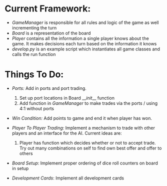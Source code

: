 # Current Framework:


- _GameManager_ is responsible for all rules and logic of the game as well incrementing the turn
- _Board_ is a representation of the board
- _Player_ contains all the information a single player knows about the game. It makes decisions each turn based on the information it knows
- _develop.py_ is an example script which instantiates all game classes and calls the run function

# Things To Do:
- _Ports:_ Add in ports and port trading. 
    1) Set up port locations in Board \_\__init_\_\_ function
    2) Add function in _GameManager_ to make trades via the ports / using 4:1 without ports
    
- _Win Condition:_ Add points to game and end it when player has won.

- _Player To Player Trading:_ Implement a mechanism to trade with other players and an interface for the AI. Current ideas are: 
    1) Player has function which decides whether or not to accept trade. Try out many combinations on self to find own best offer and offer to others
    
- _Board Setup_: Implement proper ordering of dice roll counters on board in setup

- _Development Cards_: Implement all development cards    